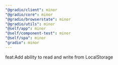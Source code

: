 ```yaml
---
"@gradio/client": minor
"@gradio/core": minor
"@gradio/browserstate": minor
"@gradio/utils": minor
"@self/app": minor
"@self/component-test": minor
"@self/spa": minor
"gradio": minor
---
```


feat:Add ability to read and write from LocalStorage
